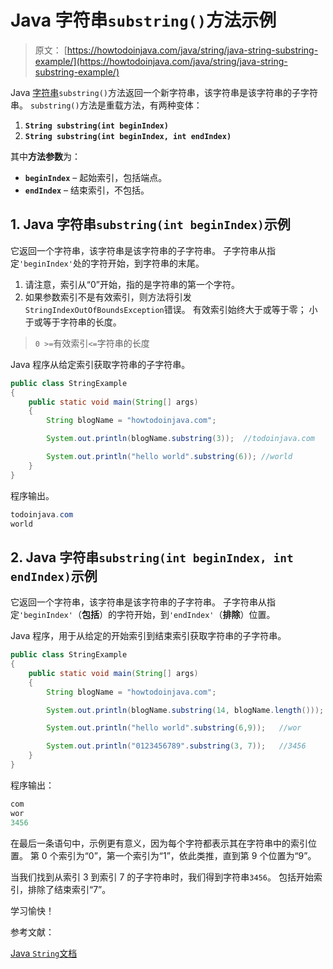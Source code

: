 # Java 字符串`substring()`方法示例

> 原文： [https://howtodoinjava.com/java/string/java-string-substring-example/](https://howtodoinjava.com/java/string/java-string-substring-example/)

Java [字符串](https://howtodoinjava.com/java-string/)`substring()`方法返回一个新字符串，该字符串是该字符串的子字符串。 `substring()`方法是重载方法，有两种变体：

1.  **`String substring(int beginIndex)`**
2.  **`String substring(int beginIndex, int endIndex)`**

其中**方法参数**为：

*   **`beginIndex`** – 起始索引，包括端点。
*   **`endIndex`** – 结束索引，不包括。

## 1\. Java 字符串`substring(int beginIndex)`示例

它返回一个字符串，该字符串是该字符串的子字符串。 子字符串从指定`'beginIndex'`处的字符开始，到字符串的末尾。

1.  请注意，索引从“0”开始，指的是字符串的第一个字符。
2.  如果参数索引不是有效索引，则方法将引发`StringIndexOutOfBoundsException`错误。 有效索引始终大于或等于零； 小于或等于字符串的长度。

> `0 >=`有效索引`<=`字符串的长度

Java 程序从给定索引获取字符串的子字符串。

```java
public class StringExample 
{
    public static void main(String[] args) 
    {
        String blogName = "howtodoinjava.com";

        System.out.println(blogName.substring(3));	//todoinjava.com

        System.out.println("hello world".substring(6));	//world
    }
}

```

程序输出。

```java
todoinjava.com
world

```

## 2\. Java 字符串`substring(int beginIndex, int endIndex)`示例

它返回一个字符串，该字符串是该字符串的子字符串。 子字符串从指定`'beginIndex'`（**包括**）的字符开始，到`'endIndex'`（**排除**）位置。

Java 程序，用于从给定的开始索引到结束索引获取字符串的子字符串。

```java
public class StringExample 
{
    public static void main(String[] args) 
    {
        String blogName = "howtodoinjava.com";

        System.out.println(blogName.substring(14, blogName.length()));	//com

        System.out.println("hello world".substring(6,9));	//wor

        System.out.println("0123456789".substring(3, 7));	//3456
    }
}

```

程序输出：

```java
com
wor
3456

```

在最后一条语句中，示例更有意义，因为每个字符都表示其在字符串中的索引位置。 第 0 个索引为“0”，第一个索引为“1”，依此类推，直到第 9 个位置为“9”。

当我们找到从索引 3 到索引 7 的子字符串时，我们得到字符串`3456`。 包括开始索引，排除了结束索引“7”。

学习愉快！

参考文献：

[Java `String`文档](https://docs.oracle.com/javase/10/docs/api/java/lang/String.html)